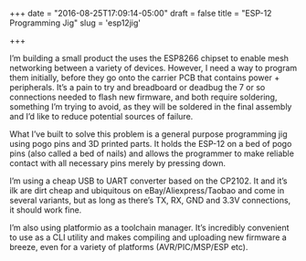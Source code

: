 +++
date = "2016-08-25T17:09:14-05:00"
draft = false
title = "ESP-12 Programming Jig"
slug = 'esp12jig'

+++

I’m building a small product the uses the ESP8266 chipset to enable mesh networking between a variety of devices. However, I need a way to program them initially, before they go onto the carrier PCB that contains power + peripherals. It’s a pain to try and breadboard or deadbug the 7 or so connections needed to flash new firmware, and both require soldering, something I’m trying to avoid, as they will be soldered in the final assembly and I’d like to reduce potential sources of failure.

What I’ve built to solve this problem is a general purpose programming jig using pogo pins and 3D printed parts. It holds the ESP-12 on a bed of pogo pins (also called a bed of nails) and allows the programmer to make reliable contact with all necessary pins merely by pressing down.

I’m using a cheap USB to UART converter based on the CP2102. It and it’s ilk are dirt cheap and ubiquitous on eBay/Aliexpress/Taobao and come in several variants, but as long as there’s TX, RX, GND and 3.3V connections, it should work fine.

I’m also using platformio as a toolchain manager. It’s incredibly convenient to use as a CLI utility and makes compiling and uploading new firmware a breeze, even for a variety of platforms (AVR/PIC/MSP/ESP etc).